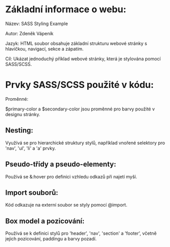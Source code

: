 # Základní informace o webu:
Název: SASS Styling Example

Autor: Zdeněk Vápeník

Jazyk: HTML soubor obsahuje základní strukturu webové stránky s hlavičkou, navigací, sekce a zápatím.

Cíl: Ukázat jednoduchý příklad webové stránky, která je stylována pomocí SASS/SCSS.


# Prvky SASS/SCSS použité v kódu:
Proměnné:

$primary-color a $secondary-color jsou proměnné pro barvy použité v designu stránky.

## Nesting:

Využívá se pro hierarchické struktury stylů, například vnořené selektory pro 'nav', 'ul', 'li' a 'a' prvky.


## Pseudo-třídy a pseudo-elementy:

Používá se &:hover pro definici vzhledu odkazů při najetí myší.

## Import souborů:

Kód odkazuje na externí soubor se styly pomocí @import.

## Box model a pozicování:

Používá se k definici stylů pro 'header', 'nav', 'section' a 'footer', včetně jejich pozicování, paddingu a barvy pozadí.
